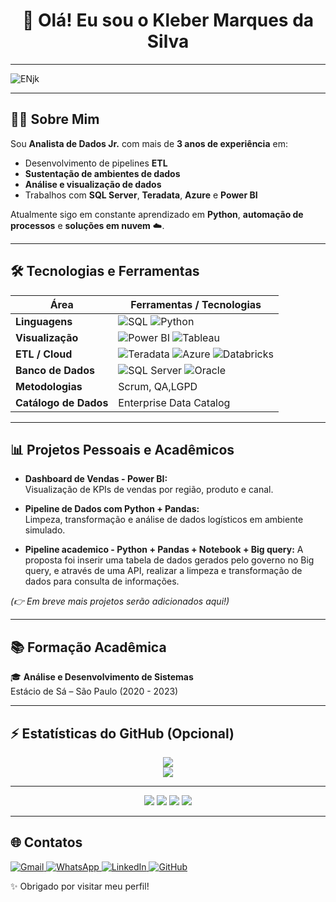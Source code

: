 <h1 align="center">👋 Olá! Eu sou o Kleber Marques da Silva</h1>

---



![ENjk](https://github.com/user-attachments/assets/56e3c378-2945-48b0-937a-81ee55efcd20)


---

## 👨‍💻 Sobre Mim

Sou **Analista de Dados Jr.** com mais de **3 anos de experiência** em:

- Desenvolvimento de pipelines **ETL**
- **Sustentação de ambientes de dados**
- **Análise e visualização de dados**
- Trabalhos com **SQL Server**, **Teradata**, **Azure** e **Power BI**

Atualmente sigo em constante aprendizado em **Python**, **automação de processos** e **soluções em nuvem** ☁️.

---

## 🛠️ Tecnologias e Ferramentas

| Área                | Ferramentas / Tecnologias                            |
|---------------------|-----------------------------------------------------|
| **Linguagens**      | ![SQL](https://img.shields.io/badge/SQL-00758f?style=for-the-badge&logo=sql&logoColor=white) ![Python](https://img.shields.io/badge/Python-3776AB?style=for-the-badge&logo=python&logoColor=white) |
| **Visualização**    | ![Power BI](https://img.shields.io/badge/Power%20BI-F2C811?style=for-the-badge&logo=powerbi&logoColor=black) ![Tableau](https://img.shields.io/badge/Tableau-E97627?style=for-the-badge&logo=tableau&logoColor=white) |
| **ETL / Cloud**     | ![Teradata](https://img.shields.io/badge/Teradata-F58220?style=for-the-badge&logo=teradata&logoColor=white) ![Azure](https://img.shields.io/badge/Azure-0078D4?style=for-the-badge&logo=microsoftazure&logoColor=white) ![Databricks](https://img.shields.io/badge/Databricks-EF3A24?style=for-the-badge&logo=databricks&logoColor=white) |
| **Banco de Dados**  | ![SQL Server](https://img.shields.io/badge/SQL%20Server-CC2927?style=for-the-badge&logo=microsoftsqlserver&logoColor=white) ![Oracle](https://img.shields.io/badge/Oracle-F80000?style=for-the-badge&logo=oracle&logoColor=white) |
| **Metodologias**    | Scrum, QA,LGPD |
| **Catálogo de Dados** | Enterprise Data Catalog |

---

## 📊 Projetos Pessoais e Acadêmicos

- **Dashboard de Vendas - Power BI:**  
  Visualização de KPIs de vendas por região, produto e canal.

- **Pipeline de Dados com Python + Pandas:**  
  Limpeza, transformação e análise de dados logísticos em ambiente simulado.

- **Pipeline academico - Python + Pandas + Notebook + Big query:**
  A proposta foi inserir uma tabela de dados gerados pelo governo no Big query,
  e através de uma API, realizar a limpeza e transformação de dados para consulta de
  informações.

*(👉 Em breve mais projetos serão adicionados aqui!)*

---

## 📚 Formação Acadêmica

🎓 **Análise e Desenvolvimento de Sistemas**  
Estácio de Sá – São Paulo (2020 - 2023)


---

## ⚡ Estatísticas do GitHub (Opcional)

<p align="center">
  <img src="https://github-readme-stats.vercel.app/api?username=klebermsilva&show_icons=true&theme=midnight-purple" />
  <br/>
  <img src="https://github-readme-stats.vercel.app/api/top-langs/?username=klebermsilva&layout=compact&theme=midnight-purple" />
</p>

---

<p align="center">
 
  <img src="https://img.shields.io/badge/SQL-%2300758f.svg?style=for-the-badge&logo=sql&logoColor=white" />
  <img src="https://img.shields.io/badge/Power%20BI-F2C811?style=for-the-badge&logo=powerbi&logoColor=black" />
  <img src="https://img.shields.io/badge/Python-3776AB?style=for-the-badge&logo=python&logoColor=white" />
  <img src="https://img.shields.io/badge/Databricks-EF3A24?style=for-the-badge&logo=databricks&logoColor=white" />
</p>

---


## 🌐 Contatos

<p align="left">

<a href="mailto:klebermsilva30@gmail.com">
  <img src="https://img.shields.io/badge/Gmail-D14836?style=for-the-badge&logo=gmail&logoColor=white" alt="Gmail" />
</a>

<a href="https://wa.me/5511987162081" target="_blank">
  <img src="https://img.shields.io/badge/WhatsApp-25D366?style=for-the-badge&logo=whatsapp&logoColor=white" alt="WhatsApp" />
</a>

<a href="https://www.linkedin.com/in/klebermsilva" target="_blank">
  <img src="https://img.shields.io/badge/LinkedIn-0A66C2?style=for-the-badge&logo=linkedin&logoColor=white" alt="LinkedIn" />
</a>

<a href="https://github.com/klebermsilva" target="_blank">
  <img src="https://img.shields.io/badge/GitHub-100000?style=for-the-badge&logo=github&logoColor=white" alt="GitHub" />
</a>

</p>


✨ Obrigado por visitar meu perfil!


